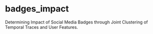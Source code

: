 # badges_impact
Determining Impact of Social Media Badges through Joint Clustering of Temporal Traces and User Features.
